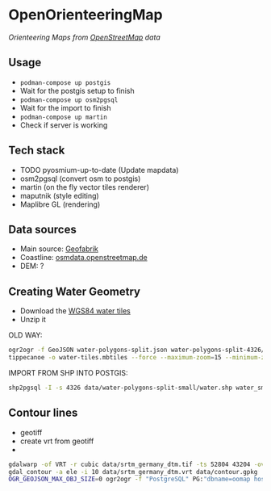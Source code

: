 # OpenOrienteeringMap

*Orienteering Maps from [OpenStreetMap](https://openstreetmap.org/) data*

## Usage
- `podman-compose up postgis`
- Wait for the postgis setup to finish
- `podman-compose up osm2pgsql`
- Wait for the import to finish
- `podman-compose up martin`
- Check if server is working

## Tech stack

- TODO pyosmium-up-to-date (Update mapdata)
- osm2pgsql (convert osm to postgis)
- martin (on the fly vector tiles renderer)
- maputnik (style editing)
- Maplibre GL (rendering)

## Data sources
- Main source: [Geofabrik](https://download.geofabrik.de/)
- Coastline: [osmdata.openstreetmap.de](https://osmdata.openstreetmap.de/data/water-polygons.html)
- DEM: ?

## Creating Water Geometry

- Download the [WGS84 water tiles](https://osmdata.openstreetmap.de/download/water-polygons-split-4326.zip)
- Unzip it

OLD WAY:
```sh
ogr2ogr -f GeoJSON water-polygons-split.json water-polygons-split-4326/water_polygons.shp
tippecanoe -o water-tiles.mbtiles --force --maximum-zoom=15 --minimum-zoom=2 --drop-densest-as-needed --coalesce-densest-as-needed --simplify-only-low-zooms --coalesce --layer=water --exclude-all --read-parallel water-polygons-split.json
```

IMPORT FROM SHP INTO POSTGIS:
```sh
shp2pgsql -I -s 4326 data/water-polygons-split-small/water.shp water_small | PGPASSWORD='my_secure_password' PGPASSWORD=my_secure_password psql -h localhost -p 5432 -d oomap -U oom_user
```

## Contour lines

- geotiff
- create vrt from geotiff
- 

```sh
gdalwarp -of VRT -r cubic data/srtm_germany_dtm.tif -ts 52804 43204 -overwrite data/srtm_germany_dtm.vrt
gdal_contour -a ele -i 10 data/srtm_germany_dtm.vrt data/contour.gpkg
OGR_GEOJSON_MAX_OBJ_SIZE=0 ogr2ogr -f "PostgreSQL" PG:"dbname=oomap host=localhost port=5432 user=oom_user password=my_secure_password" data/contour.geojson -nln contours -overwrite --config PG_USE_COPY YES -gt 65536 -lco GEOMETRY_NAME=geom
```
